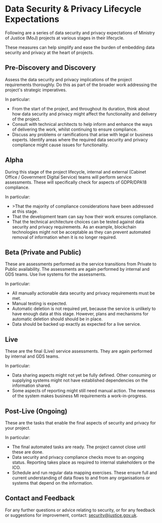# Data Security &amp; Privacy Lifecycle Expectations

Following are a series of data security and privacy expectations of Ministry of Justice \(MoJ\) projects at various stages in their lifecycle.

These measures can help simplify and ease the burden of embedding data security and privacy at the heart of projects.

## Pre-Discovery and Discovery

Assess the data security and privacy implications of the project requirements thoroughly. Do this as part of the broader work addressing the project's strategic imperatives.

In particular:

-   From the start of the project, and throughout its duration, think about how data security and privacy might affect the functionality and delivery of the project.
-   Consult with technical architects to help inform and enhance the ways of delivering the work, whilst continuing to ensure compliance.
-   Discuss any problems or ramifications that arise with legal or business experts. Identify areas where the required data security and privacy compliance might cause issues for functionality.

## Alpha

During this stage of the project lifecycle, internal and external \(Cabinet Office / Government Digital Service\) teams will perform service assessments. These will specifically check for aspects of GDPR/DPA18 compliance.

In particular:

-   &gt;That the majority of compliance considerations have been addressed at this stage.
-   That the development team can say how their work ensures compliance.
-   That the technical architecture choices can be tested against data security and privacy requirements. As an example, blockchain technologies might not be acceptable as they can prevent automated removal of information when it is no longer required.

## Beta \(Private and Public\)

These are assessments performed as the service transitions from Private to Public availability. The assessments are again performed by internal and GDS teams. Use live systems for the assessments.

In particular:

-   All manually actionable data security and privacy requirements must be met.
-   Manual testing is expected.
-   Automatic deletion is not required yet, because the service is unlikely to have enough data at this stage. However, plans and mechanisms for automatic deletion should should be in place.
-   Data should be backed up exactly as expected for a live service.

## Live

These are the final \(Live\) service assessments. They are again performed by internal and GDS teams.

In particular:

-   Data sharing aspects might not yet be fully defined. Other consuming or supplying systems might not have established dependencies on the information shared.
-   Some aspects of reporting might still need manual action. The newness of the system makes business MI requirements a work-in-progress.

## Post-Live \(Ongoing\)

These are the tasks that enable the final aspects of security and privacy for your project.

In particular:

-   The final automated tasks are ready. The project cannot close until these are done.
-   Data security and privacy compliance checks move to an ongoing status. Reporting takes place as required to internal stakeholders or the ICO.
-   Schedule and run regular data mapping exercises. These ensure full and current understanding of data flows to and from any organisations or systems that depend on the information.

## Contact and Feedback

For any further questions or advice relating to security, or for any feedback or suggestions for improvement, contact: [security@justice.gov.uk](mailto:security@justice.gov.uk).

